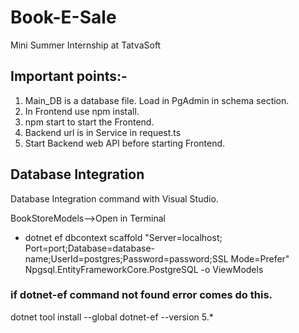 # Book-E-Sale
Mini Summer Internship at TatvaSoft

## Important points:-
1. Main_DB is a database file. Load in PgAdmin in schema section.
2. In Frontend use npm install.
3. npm start to start the Frontend.
4. Backend url is in Service in request.ts
5. Start Backend web API before starting Frontend.

## Database Integration
Database Integration command with Visual Studio.

BookStoreModels-->Open in Terminal
* dotnet ef dbcontext scaffold "Server=localhost; Port=port;Database=database-name;UserId=postgres;Password=password;SSL Mode=Prefer" Npgsql.EntityFrameworkCore.PostgreSQL -o ViewModels

### if dotnet-ef command not found error comes do this.
dotnet tool install --global dotnet-ef --version 5.*
